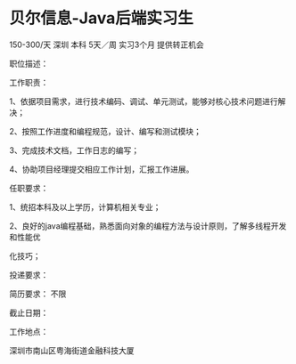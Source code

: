 # 贝尔信息-Java后端实习生

150-300/天 深圳 本科 5天／周 实习3个月 提供转正机会

职位描述：

工作职责：

1、依据项目需求，进行技术编码、调试、单元测试，能够对核心技术问题进行解决；

2、按照工作进度和编程规范，设计、编写和测试模块；

3、完成技术文档，工作日志的编写；

4、协助项目经理提交相应工作计划，汇报工作进展。

任职要求：

1、统招本科及以上学历，计算机相关专业；

2、良好的java编程基础，熟悉面向对象的编程方法与设计原则，了解多线程开发和性能优

化技巧；



投递要求：

简历要求： 不限

截止日期：

工作地点：

深圳市南山区粤海街道金融科技大厦